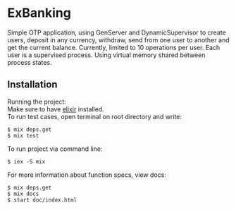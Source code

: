 # ExBanking

Simple OTP application, using GenServer and DynamicSupervisor to create users, 
deposit in any currency, withdraw, send from one user to another and get the current balance.
Currently, limited to 10 operations per user. Each user is a supervised process.
Using virtual memory shared between process states.
 

## Installation

Running the project:\
Make sure to have [elixir](https://elixir-lang.org) installed.\
To run test cases, open terminal on root directory and write:
```
$ mix deps.get
$ mix test
```
To run project via command line:
```
$ iex -S mix
```
For more information about function specs, view docs:
```
$ mix deps.get
$ mix docs
$ start doc/index.html
```